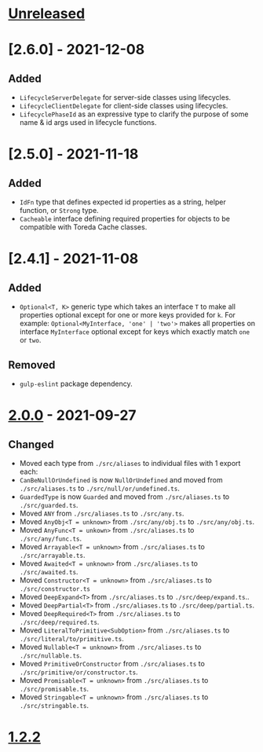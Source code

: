 
# [Unreleased]

# [2.6.0] - 2021-12-08
## Added
* `LifecycleServerDelegate` for server-side classes using lifecycles.
* `LifecycleClientDelegate` for client-side classes using lifecycles.
* `LifecyclePhaseId` as an expressive type to clarify the purpose of some name & id args used in lifecycle functions.

# [2.5.0] - 2021-11-18
## Added
* `IdFn` type that defines expected id properties as a string, helper function, or `Strong` type.
* `Cacheable` interface defining required properties for objects to be compatible with Toreda Cache classes.

# [2.4.1] - 2021-11-08

## Added
* `Optional<T, K>` generic type which takes an interface `T` to make all properties optional except for one or more keys provided for `k`. For example: `Optional<MyInterface, 'one' | 'two'>` makes all properties on interface `MyInterface` optional except for keys which exactly match `one` or `two`.

## Removed
* `gulp-eslint` package dependency.

# [2.0.0] - 2021-09-27

## Changed

* Moved each type from `./src/aliases` to individual files with 1 export each:
* `CanBeNullOrUndefined` is now `NullOrUndefined` and moved from `./src/aliases.ts` to `./src/null/or/undefined.ts`.
* `GuardedType` is now `Guarded` and moved from `./src/aliases.ts` to `./src/guarded.ts`.
* Moved `ANY` from `./src/aliases.ts` to `./src/any.ts`.
* Moved `AnyObj<T = unknown>` from `./src/any/obj.ts` to `./src/any/obj.ts`.
* Moved `AnyFunc<T = unkown>` from `./src/aliases.ts` to `./src/any/func.ts`.
* Moved `Arrayable<T = unknown>` from `./src/aliases.ts` to `./src/arrayable.ts`.
* Moved `Awaited<T = unknown>` from `./src/aliases.ts` to `./src/awaited.ts`.
* Moved `Constructor<T = unknown>` from `./src/aliases.ts` to `./src/constructor.ts`
* Moved `DeepExpand<T>` from `./src/aliases.ts` to `./src/deep/expand.ts`..
* Moved `DeepPartial<T>` from `./src/aliases.ts` to `./src/deep/partial.ts`.
* Moved `DeepRequired<T>` from `./src/aliases.ts` to `./src/deep/required.ts`.
* Moved `LiteralToPrimitive<SubOption>` from `./src/aliases.ts` to `./src/literal/to/primitive.ts`.
* Moved `Nullable<T = unknown>` from `./src/aliases.ts` to `./src/nullable.ts`.
* Moved `PrimitiveOrConstructor` from `./src/aliases.ts` to `./src/primitive/or/constructor.ts`.
* Moved `Promisable<T = unknown>` from `./src/aliases.ts` to `./src/promisable.ts`.
* Moved `Stringable<T = unknown>` from `./src/aliases.ts` to `./src/stringable.ts`.

# [1.2.2]

[Unreleased]: https://github.com/toreda/types/releases/compare/v1.2.2...HEAD
[2.4.0]: https://github.com/toreda/types/releases/compare/v2.0.0...v2.4.0
[2.0.0]: https://github.com/toreda/types/releases/compare/v1.2.2...v2.0.0
[1.2.2]: https://github.com/toreda/types/releases/compare/v0.0.0...v1.2.2
[0.0.0]: https://github.com/toreda/types/releases
